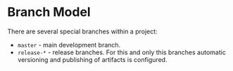# Branch Model

There are several special branches within a project:
  * `master` - main development branch.
  * `release-*` - release branches. For this and only this branches automatic
  versioning and publishing of artifacts is configured.
  
